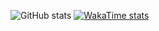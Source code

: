 ![GitHub stats](https://github-readme-stats.vercel.app/api?username=tihonovka&show_icons=true&theme=merko)
[![WakaTime stats](https://github-readme-stats.vercel.app/api/wakatime?username=tihonovka)](https://github.com/tihonovka/github-readme-stats)
